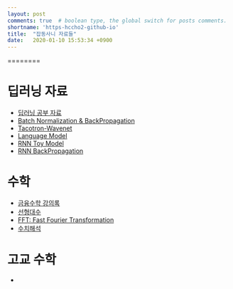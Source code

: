 ```yaml
---
layout: post
comments: true  # boolean type, the global switch for posts comments.
shortname: 'https-hccho2-github-io' 
title:  "잡동사니 자료들"
date:   2020-01-10 15:53:34 +0900
---
```


========

# 딥러닝 자료
* [딥러닝 공부 자료](https://drive.google.com/open?id=16olGwVvk_smtgopmuUtouOf1ad1RGpIf)
* [Batch Normalization & BackPropagation](https://drive.google.com/open?id=17kt3e-j6nnnl9geWhv7TPjOatCbX-dcF)
* [Tacotron-Wavenet](https://drive.google.com/open?id=1tjiXEtOCk0A0fY4GwSTVVEgNivVcWz-B)
* [Language Model](https://drive.google.com/open?id=1jhQejNuZLCRvWQrWhwxaR1qO1CTp-gcn)
* [RNN Toy Model](https://drive.google.com/open?id=1FlGwtl3Uy7xhRwCdlfeBcfCO0pOSUzaX)
* [RNN BackPropagation](https://drive.google.com/open?id=1RV0vuAKibJaq3HFDwsx8L-llzdCmPSFW)


# 수학
* [금융수학 강의록](https://drive.google.com/open?id=1P0dtzs6jKQkV7UTASuSg1QKIzlzwh6mh)
* [선형대수](https://drive.google.com/open?id=1j04vzuXRmi-W1n0ZDXcfFBC6Ei8OUd-8)
* [FFT: Fast Fourier Transformation](https://drive.google.com/open?id=1p7_LoLkxFmzcpP70ETuQs6KORBVHI2KJ)
* [수치해석](https://drive.google.com/open?id=1cxlwgeMS31zCTlH1nuAHF9YxPSo_P5vF)




# 고교 수학
* 